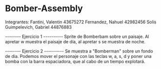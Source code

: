 # Bomber-Assembly
Integrantes: 
    Fantini, Valentin 43675272
    Fernandez, Nahuel 42982456
    Solis Guimpelevich, Gabriel 44876883

-------- Ejercicio 1 ----------
 Sprite de Bomberbam sobre un paisaje. Al apretar w muestra el paisaje de día, al apretar s se muestra de noche.

-------- Ejercicio 2 ---------- 
Se muestra a "Bomberman" sobre un fondo de dia. Podemos mover el personaje con las teclas w, a, s, d y poner una bomba con la barra espaciadora, que al cabo de un tiempo explotará.
